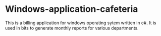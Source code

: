 # Windows-application-cafeteria
This is a billing application for windows operating sytem written in c#. It is used in bits to generate monthly reports for various departments.
